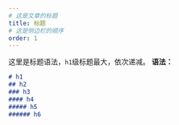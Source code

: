 ```yaml
---
# 这是文章的标题
title: 标题
# 这是侧边栏的顺序
order: 1
---
```

这里是标题语法，`h1`级标题最大，依次递减。
**语法：**
```markdown
# h1
## h2
### h3
#### h4
##### h5
###### h6
```

